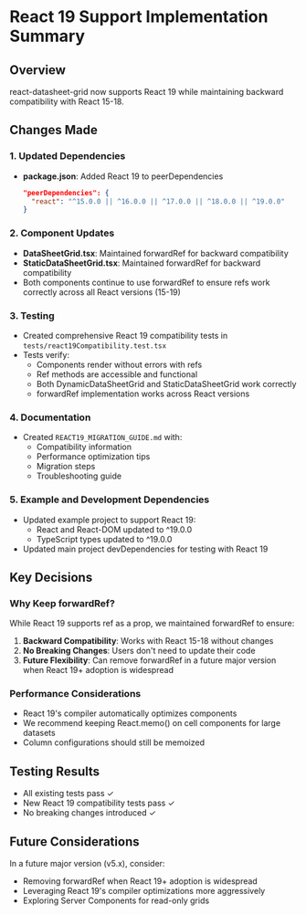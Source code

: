 # React 19 Support Implementation Summary

## Overview
react-datasheet-grid now supports React 19 while maintaining backward compatibility with React 15-18.

## Changes Made

### 1. Updated Dependencies
- **package.json**: Added React 19 to peerDependencies
  ```json
  "peerDependencies": {
    "react": "^15.0.0 || ^16.0.0 || ^17.0.0 || ^18.0.0 || ^19.0.0"
  }
  ```

### 2. Component Updates
- **DataSheetGrid.tsx**: Maintained forwardRef for backward compatibility
- **StaticDataSheetGrid.tsx**: Maintained forwardRef for backward compatibility
- Both components continue to use forwardRef to ensure refs work correctly across all React versions (15-19)

### 3. Testing
- Created comprehensive React 19 compatibility tests in `tests/react19Compatibility.test.tsx`
- Tests verify:
  - Components render without errors with refs
  - Ref methods are accessible and functional
  - Both DynamicDataSheetGrid and StaticDataSheetGrid work correctly
  - forwardRef implementation works across React versions

### 4. Documentation
- Created `REACT19_MIGRATION_GUIDE.md` with:
  - Compatibility information
  - Performance optimization tips
  - Migration steps
  - Troubleshooting guide
  
### 5. Example and Development Dependencies
- Updated example project to support React 19:
  - React and React-DOM updated to ^19.0.0
  - TypeScript types updated to ^19.0.0
- Updated main project devDependencies for testing with React 19

## Key Decisions

### Why Keep forwardRef?
While React 19 supports ref as a prop, we maintained forwardRef to ensure:
1. **Backward Compatibility**: Works with React 15-18 without changes
2. **No Breaking Changes**: Users don't need to update their code
3. **Future Flexibility**: Can remove forwardRef in a future major version when React 19+ adoption is widespread

### Performance Considerations
- React 19's compiler automatically optimizes components
- We recommend keeping React.memo() on cell components for large datasets
- Column configurations should still be memoized

## Testing Results
- All existing tests pass ✓
- New React 19 compatibility tests pass ✓
- No breaking changes introduced ✓

## Future Considerations
In a future major version (v5.x), consider:
- Removing forwardRef when React 19+ adoption is widespread
- Leveraging React 19's compiler optimizations more aggressively
- Exploring Server Components for read-only grids 